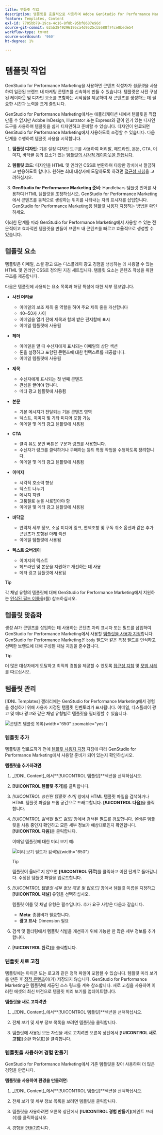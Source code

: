```yaml
---
title: 템플릿 작업
description: 템플릿을 효율적으로 사용하여 Adobe GenStudio for Performance Marketing에서 크리에이티브 프로세스를 간소화하는 방법에 대해 알아봅니다.
feature: Templates, Content
exl-id: 7705bb79-19ca-4c16-8f8b-95bf8687e96d
source-git-commit: 62ab3849296195ca4d9525cb5688f74ce8bede54
workflow-type: tm+mt
source-wordcount: '960'
ht-degree: 1%

---
```


# 템플릿 작업

GenStudio for Performance Marketing을 사용하면 콘텐츠 작성자가 _템플릿_&#x200B;을 사용하여 일관된 브랜드 내 마케팅 콘텐츠를 신속하게 만들 수 있습니다. 템플릿은 사전 구성된 레이아웃 및 디자인 요소를 포함하는 시작점을 제공하여 새 콘텐츠를 생성하는 데 필요한 시간과 노력을 크게 줄입니다.

GenStudio for Performance Marketing에서는 애플리케이션 내에서 템플릿을 직접 만들 수 없지만 Adobe InDesign, Illustrator 또는 Express와 같이 인기 있는 디자인 도구를 사용하여 템플릿을 쉽게 디자인하고 준비할 수 있습니다. 디자인이 완료되면 GenStudio for Performance Marketing에서 사용하도록 조정할 수 있습니다. 다음 단계를 수행하여 템플릿 사용을 시작합니다.

1. **템플릿 디자인**: 기본 설정 디자인 도구를 사용하여 머리말, 헤드라인, 본문, CTA, 이미지, 바닥글 등의 요소가 있는 [템플릿의 시각적 레이아웃을 만듭니다](#template-elements).

2. **템플릿 코드**: 디자인을 HTML 및 인라인 CSS로 변환하여 다양한 장치에서 깔끔하고 반응하도록 합니다. 원하는 최대 대상자에 도달하도록 하려면 [접근성 지침](accessibility-for-templates.md)을 고려하십시오.

3. **GenStudio for Performance Marketing 준비**: Handlebars 템플릿 언어를 사용하여 HTML 템플릿을 조정하십시오. GenStudio for Performance Marketing에서 콘텐츠를 동적으로 생성하는 위치를 나타내는 자리 표시자를 삽입합니다. GenStudio for Performance Marketing용 [템플릿 사용자 지정](customize-template.md)하는 방법을 확인하세요.

이러한 단계를 따라 GenStudio for Performance Marketing에서 사용할 수 있는 전문적이고 효과적인 템플릿을 만들어 브랜드 내 콘텐츠를 빠르고 효율적으로 생성할 수 있습니다.

## 템플릿 요소

템플릿은 이메일, 소셜 광고 또는 디스플레이 광고 경험을 생성하는 데 사용할 수 있는 HTML 및 인라인 CSS로 정의된 지침 세트입니다. 템플릿 요소는 콘텐츠 작성을 위한 구조를 제공합니다.

다음은 템플릿에 사용되는 요소 목록과 해당 특성에 대한 세부 정보입니다.

- **사전 머리글**

   - 이메일의 보조 제목 줄 역할을 하여 주요 제목 줄을 개선합니다
   - 40~50자 사이
   - 이메일을 열기 전에 제목과 함께 받은 편지함에 표시
   - 이메일 템플릿에 사용됨

- **헤더**

   - 이메일을 열 때 수신자에게 표시되는 이메일의 상단 섹션
   - 톤을 설정하고 포함된 콘텐츠에 대한 컨텍스트를 제공합니다.
   - 이메일 템플릿에 사용됨

- **제목**

   - 수신자에게 표시되는 첫 번째 콘텐츠
   - 관심을 끌어야 합니다.
   - 메타 광고 템플릿에 사용됨

- **본문**

   - 기본 메시지가 전달되는 기본 콘텐츠 영역
   - 텍스트, 이미지 및 기타 미디어 포함 가능
   - 이메일 및 메타 광고 템플릿에 사용됨

- **CTA**

   - 클릭 유도 문안 버튼은 구문과 링크를 사용합니다.
   - 수신자가 링크를 클릭하거나 구매하는 등의 특정 작업을 수행하도록 장려합니다.
   - 이메일 및 메타 광고 템플릿에 사용됨

- **이미지**

   - 시각적 호소력 향상
   - 텍스트 나누기
   - 메시지 지원
   - 고품질로 눈을 사로잡아야 함
   - 이메일 및 메타 광고 템플릿에 사용됨

- **바닥글**

   - 연락처 세부 정보, 소셜 미디어 링크, 면책조항 및 구독 취소 옵션과 같은 추가 콘텐츠가 포함된 아래 섹션
   - 이메일 템플릿에 사용됨

- **텍스트 오버레이**

   - 이미지의 텍스트
   - 헤드라인 및 본문을 지원하고 개선하는 데 사용
   - 메타 광고 템플릿에 사용됨

>[!TIP]
>
>각 채널 유형의 템플릿에 대해 GenStudio for Performance Marketing에서 지원하는 [인식된 필드 이름](customize-template.md#recognized-field-names)을(를) 참조하십시오.

## 템플릿 맞춤화

생성 AI가 콘텐츠를 삽입하는 데 사용하는 콘텐츠 자리 표시자 또는 필드를 삽입하여 GenStudio for Performance Marketing에서 사용할 [템플릿을 사용자 지정](customize-template.md)합니다. GenStudio for Performance Marketing은 `body` 필드와 같은 특정 필드를 인식하고 선택한 브랜드에 대해 구성된 채널 지침을 준수합니다.

>[!TIP]
>
>더 많은 대상자에게 도달하고 최적의 경험을 제공할 수 있도록 [접근성 지침](accessibility-for-templates.md) 및 [모범 사례](/help/user-guide/content/best-practices-for-templates.md)를 따르십시오.

## 템플릿 관리

[!DNL Templates] 갤러리에는 GenStudio for Performance Marketing에서 경험을 생성하기 위해 사용자 지정된 템플릿 인벤토리가 표시됩니다. 이메일, 디스플레이 광고 및 메타 광고와 같은 채널 유형별로 템플릿을 필터링할 수 있습니다.

![콘텐츠 템플릿 목록](/help/assets/content-templates.png){width="650" zoomable="yes"}

### 템플릿 추가

템플릿을 업로드하기 전에 [템플릿 사용자 지정](customize-template.md) 지침에 따라 GenStudio for Performance Marketing에서 사용할 준비가 되어 있는지 확인하십시오.

**템플릿을 추가하려면**:

1. _[!DNL Content]_에서&#x200B;**[!UICONTROL 템플릿]**섹션을 선택하십시오.

1. **[!UICONTROL 템플릿 추가]**&#x200B;를 클릭합니다.

1. _[!UICONTROL 승인된 템플릿 추가]_ 창에서 HTML 템플릿 파일을 검색하거나 HTML 템플릿 파일을 드롭 공간으로 드래그합니다. **[!UICONTROL 다음]**&#x200B;을 클릭합니다.

1. _[!UICONTROL 검색된 필드 검토]_ 창에서 검색된 필드를 검토합니다. 올바른 템플릿을 사용 중인지 확인하고 모든 세부 정보가 예상대로인지 확인합니다. **[!UICONTROL 다음]**&#x200B;을 클릭합니다.

   이메일 템플릿에 대한 미리 보기 예:

   ![미리 보기 필드가 검색됨](/help/assets/template-detected-fields.png){width="650"}

   >[!TIP]
   >
   >템플릿이 올바르지 않으면 **[!UICONTROL 뒤로]**&#x200B;를 클릭하고 이전 단계로 돌아갑니다. 수정된 템플릿 파일을 업로드합니다.

1. _[!UICONTROL 템플릿 세부 정보 제공 및 업로드]_ 창에서 템플릿 이름을 지정하고 **[!UICONTROL 채널]** 유형을 선택하십시오.

   템플릿 이름 및 채널 유형은 필수입니다. 추가 요구 사항은 다음과 같습니다.

   - **Meta**: 종횡비가 필요합니다.
   - **광고 표시**: Dimension 필요

1. 검색 및 필터링에서 템플릿 식별을 개선하기 위해 가능한 한 많은 세부 정보를 추가합니다.

1. **[!UICONTROL 완료]**&#x200B;를 클릭합니다.

### 템플릿 새로 고침

템플릿에는 아이콘 또는 로고와 같은 정적 파일이 포함될 수 있습니다. 템플릿 미리 보기를 만든 후 [정적 콘텐츠](/help/user-guide/content/customize-template.md#static-content)이(가) 저장되지 않습니다. GenStudio for Performance Marketing은 템플릿에 제공된 소스 링크를 계속 참조합니다. 새로 고침을 사용하여 이러한 에셋의 최신 버전으로 템플릿 미리 보기를 업데이트합니다.

**템플릿을 새로 고치려면**:

1. _[!DNL Content]_에서&#x200B;**[!UICONTROL 템플릿]**섹션을 선택하십시오.

1. 전체 보기 및 세부 정보 목록을 보려면 템플릿을 클릭합니다.

1. 템플릿에 사용된 모든 자산을 새로 고치려면 오른쪽 상단에서 **[!UICONTROL 새로 고침]**(순환 화살표)을 클릭합니다.

### 템플릿을 사용하여 경험 만들기

GenStudio for Performance Marketing에서 기존 템플릿을 찾아 사용하여 더 많은 경험을 만듭니다.

**템플릿을 사용하여 환경을 만들려면**:

1. _[!DNL Content]_에서&#x200B;**[!UICONTROL 템플릿]**섹션을 선택하십시오.

1. 전체 보기 및 세부 정보 목록을 보려면 템플릿을 클릭합니다.

1. 템플릿을 사용하려면 오른쪽 상단에서 **[!UICONTROL 경험 만들기]**(페인트 브러쉬)를 클릭하십시오.

1. 경험을 [만들기](/help/user-guide/create/overview.md#create-use-cases)합니다.
